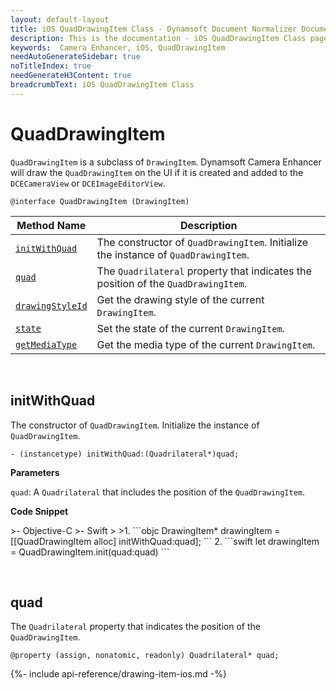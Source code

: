 ```yaml
---
layout: default-layout
title: iOS QuadDrawingItem Class - Dynamsoft Document Normalizer Documents
description: This is the documentation - iOS QuadDrawingItem Class page of Dynamsoft Camera Enhancer.
keywords:  Camera Enhancer, iOS, QuadDrawingItem
needAutoGenerateSidebar: true
noTitleIndex: true
needGenerateH3Content: true
breadcrumbText: iOS QuadDrawingItem Class
---
```


# QuadDrawingItem

`QuadDrawingItem` is a subclass of `DrawingItem`. Dynamsoft Camera Enhancer will draw the `QuadDrawingItem` on the UI if it is created and added to the `DCECameraView` or `DCEImageEditorView`.

```objc
@interface QuadDrawingItem (DrawingItem)
```

| Method Name | Description |
| ----------- | ----------- |
| [`initWithQuad`](#initwithquad) | The constructor of `QuadDrawingItem`. Initialize the instance of `QuadDrawingItem`. |
| [`quad`](#quad) | The `Quadrilateral` property that indicates the position of the `QuadDrawingItem`. |
| [`drawingStyleId`](#drawingstyle) | Get the drawing style of the current `DrawingItem`. |
| [`state`](#state) | Set the state of the current `DrawingItem`. |
| [`getMediaType`](#getmediatype) | Get the media type of the current `DrawingItem`. |

&nbsp;

## initWithQuad

The constructor of `QuadDrawingItem`. Initialize the instance of `QuadDrawingItem`.

```objc
- (instancetype) initWithQuad:(Quadrilateral*)quad;
```

**Parameters**

`quad`: A `Quadrilateral` that includes the position of the `QuadDrawingItem`.

**Code Snippet**

<div class="sample-code-prefix"></div>
>- Objective-C
>- Swift
>
>1. 
```objc
DrawingItem* drawingItem = [[QuadDrawingItem alloc] initWithQuad:quad];
```
2. 
```swift
let drawingItem = QuadDrawingItem.init(quad:quad)
```

&nbsp;

## quad

The `Quadrilateral` property that indicates the position of the `QuadDrawingItem`.

```objc
@property (assign, nonatomic, readonly) Quadrilateral* quad; 
```

{%- include api-reference/drawing-item-ios.md -%}
